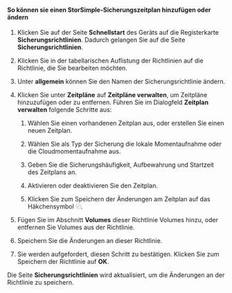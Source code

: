 
#### So können sie einen StorSimple-Sicherungszeitplan hinzufügen oder ändern

1. Klicken Sie auf der Seite **Schnellstart** des Geräts auf die Registerkarte **Sicherungsrichtlinien**. Dadurch gelangen Sie auf die Seite **Sicherungsrichtlinien**.

2. Klicken Sie in der tabellarischen Auflistung der Richtlinien auf die Richtlinie, die Sie bearbeiten möchten.

3. Unter **allgemein** können Sie den Namen der Sicherungsrichtlinie ändern.

4. Klicken Sie unter **Zeitpläne** auf **Zeitpläne verwalten**, um Zeitpläne hinzuzufügen oder zu entfernen. Führen Sie im Dialogfeld **Zeitplan verwalten** folgende Schritte aus:

    1. Wählen Sie einen vorhandenen Zeitplan aus, oder erstellen Sie einen neuen Zeitplan.

    2. Wählen Sie als Typ der Sicherung die lokale Momentaufnahme oder die Cloudmomentaufnahme aus.

    3. Geben Sie die Sicherungshäufigkeit, Aufbewahrung und Startzeit des Zeitplans an.

    4. Aktivieren oder deaktivieren Sie den Zeitplan.

    5. Klicken Sie zum Speichern der Änderungen am Zeitplan auf das Häkchensymbol ![Häkchensymbol](./media/storsimple-add-modify-backup-schedule/HCS_CheckIcon-include.png).

5. Fügen Sie im Abschnitt **Volumes** dieser Richtlinie Volumes hinzu, oder entfernen Sie Volumes aus der Richtlinie.

6. Speichern Sie die Änderungen an dieser Richtlinie.

7. Sie werden aufgefordert, diesen Schritt zu bestätigen. Klicken Sie zum Speichern der Richtlinie auf **OK**.

Die Seite **Sicherungsrichtlinien** wird aktualisiert, um die Änderungen an der Richtlinie zu speichern.
 

<!---HONumber=July15_HO2-->